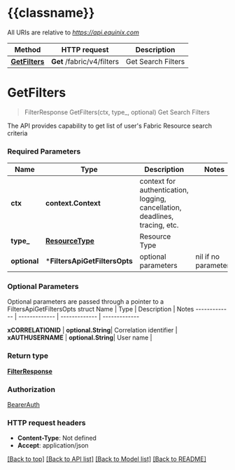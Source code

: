 # {{classname}}

All URIs are relative to *https://api.equinix.com*

Method | HTTP request | Description
------------- | ------------- | -------------
[**GetFilters**](FiltersApi.md#GetFilters) | **Get** /fabric/v4/filters | Get Search Filters

# **GetFilters**
> FilterResponse GetFilters(ctx, type_, optional)
Get Search Filters

The API provides capability to get list of user's Fabric Resource search criteria

### Required Parameters

Name | Type | Description  | Notes
------------- | ------------- | ------------- | -------------
 **ctx** | **context.Context** | context for authentication, logging, cancellation, deadlines, tracing, etc.
  **type_** | [**ResourceType**](.md)| Resource Type | 
 **optional** | ***FiltersApiGetFiltersOpts** | optional parameters | nil if no parameters

### Optional Parameters
Optional parameters are passed through a pointer to a FiltersApiGetFiltersOpts struct
Name | Type | Description  | Notes
------------- | ------------- | ------------- | -------------

 **xCORRELATIONID** | **optional.String**| Correlation identifier | 
 **xAUTHUSERNAME** | **optional.String**| User name | 

### Return type

[**FilterResponse**](FilterResponse.md)

### Authorization

[BearerAuth](../README.md#BearerAuth)

### HTTP request headers

 - **Content-Type**: Not defined
 - **Accept**: application/json

[[Back to top]](#) [[Back to API list]](../README.md#documentation-for-api-endpoints) [[Back to Model list]](../README.md#documentation-for-models) [[Back to README]](../README.md)

